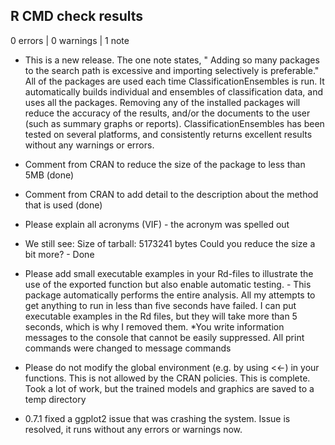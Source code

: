 ## R CMD check results

0 errors | 0 warnings | 1 note

* This is a new release.
The one note states, " Adding so many packages to the search path is excessive and importing
  selectively is preferable."
All of the packages are used each time ClassificationEnsembles is run. It automatically builds individual and ensembles of classification data, and uses all the packages. Removing any of the installed packages will reduce the accuracy of the results, and/or the documents to the user (such as summary graphs or reports). ClassificationEnsembles has been tested on several platforms, and consistently returns excellent results without any warnings or errors.

* Comment from CRAN to reduce the size of the package to less than 5MB (done)
* Comment from CRAN to add detail to the description about the method that is used (done)
* Please explain all acronyms (VIF) - the acronym was spelled out
* We still see: Size of tarball: 5173241 bytes Could you reduce the size a bit more? - Done
* Please add small executable examples in your Rd-files to illustrate the use of the exported function but also enable automatic testing. - This package automatically performs the entire analysis.
All my attempts to get anything to run in less than five seconds have failed. I can put executable examples in the Rd files, but they will take more than 5 seconds, which is why I removed them.
*You write information messages to the console that cannot be easily suppressed. All print commands were changed to message commands
* Please do not modify the global environment (e.g. by using <<-) in your functions. This is not allowed by the CRAN policies. This is complete. Took a lot of work, but the trained models and graphics are saved to a temp directory

* 0.7.1 fixed a ggplot2 issue that was crashing the system. Issue is resolved, it runs without any errors or warnings now.
